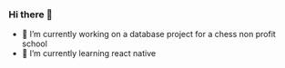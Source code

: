 ### Hi there 👋


- 🔭 I’m currently working on a database project for a chess non profit school
- 🌱 I’m currently learning react native

